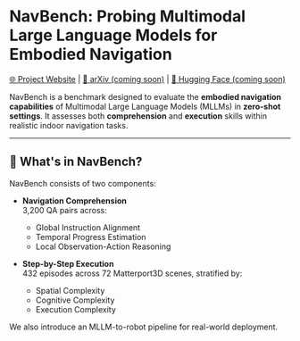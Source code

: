# NavBench: Probing Multimodal Large Language Models for Embodied Navigation

[🌐 Project Website]([https://YanyuanQiao.github.io/NavBench](https://navbench.github.io/)) | [📄 arXiv (coming soon)](#) | [🤖 Hugging Face (coming soon)](#)

NavBench is a benchmark designed to evaluate the **embodied navigation capabilities** of Multimodal Large Language Models (MLLMs) in **zero-shot settings**. It assesses both **comprehension** and **execution** skills within realistic indoor navigation tasks.

---

## 🌟 What's in NavBench?

NavBench consists of two components:

- **Navigation Comprehension**  
  3,200 QA pairs across:
  - Global Instruction Alignment
  - Temporal Progress Estimation
  - Local Observation-Action Reasoning

- **Step-by-Step Execution**  
  432 episodes across 72 Matterport3D scenes, stratified by:
  - Spatial Complexity
  - Cognitive Complexity
  - Execution Complexity

We also introduce an MLLM-to-robot pipeline for real-world deployment.
